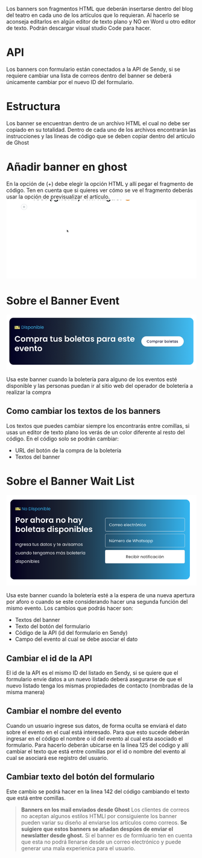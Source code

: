 Los banners son fragmentos HTML que deberán insertarse dentro del blog del teatro en cada uno de los artículos que lo requieran. Al hacerlo se aconseja editarlos en algún editor de texto plano y NO en Word u otro editor de texto. Podrán descargar visual studio Code para hacer.

# API
Los banners con formulario están conectados a la API de Sendy, si se requiere cambiar una lista de correos dentro del banner se deberá únicamente cambiar por el nuevo ID del formulario.

# Estructura
Los banner se encuentran dentro de un archivo HTML el cual no debe ser copiado en su totalidad. Dentro de cada uno de los archivos encontrarán las instrucciones y las lineas de código que se deben copiar dentro del artículo de Ghost

# Añadir banner en ghost
En la opción de (+) debe elegir la opción HTML y allí pegar el fragmento de código. Ten en cuenta que si quieres ver cómo se ve el fragmento deberás usar la opción de previsualizar el artículo.
![ghost-example](https://github.com/teatro-santander/blog_banners/blob/master/img-examples/ghost-ejemplo.gif)

# Sobre el Banner Event
![banner-1](https://github.com/teatro-santander/blog_banners/blob/master/img-examples/event_banner.png)

Usa este banner cuando la boletería para alguno de los eventos esté disponible y las personas puedan ir al sitio web del operador de boletería a realizar la compra

## Como cambiar los textos de los banners
Los textos que puedes cambiar siempre los encontrarás entre comillas, si usas un editor de texto plano los verás de un color diferente al resto del código. En el código solo se podrán cambiar:
* URL del botón de la compra de la boletería
* Textos del banner

# Sobre el Banner Wait List
![banner-2](https://github.com/teatro-santander/blog_banners/blob/master/img-examples/Screen%20Shot%202021-07-16%20at%2015.40.28.png)

Usa este banner cuando la boletería esté a la espera de una nueva apertura por aforo o cuando se este considerando hacer una segunda función del mismo evento. Los cambios que podrás hacer son: 
* Textos del banner
* Texto del botón del formulario
* Código de la API (id del formulario en Sendy)
* Campo del evento al cual se debe asociar el dato

## Cambiar el id de la API
El id de la API es el mismo ID del listado en Sendy, si se quiere que el formulario envíe datos a un nuevo listado deberá asegurarse de que el nuevo listado tenga los mismas propiedades de contacto (nombradas de la misma manera)

## Cambiar el nombre del evento
Cuando un usuario ingrese sus datos, de forma oculta se enviará el dato sobre el evento en el cual está interesado. Para que esto sucede deberán ingresar en el código el nombre o id del evento al cual esta asociado el formulario. Para hacerlo deberán ubicarse en la linea 125 del código y allí cambiar el texto que está entre comillas por el id o nombre del evento al cual se asociará ese registro del usuario.

## Cambiar texto del botón del formulario
Este cambio se podrá hacer en la linea 142 del código cambiando el texto que está entre comillas. 

> **Banners en los mail enviados desde Ghost**
Los clientes de correos no aceptan algunos estilos HTMLl por consiguiente los banner pueden variar su diseño al enviarse los artículos como correos. **Se suigiere que estos banners se añadan despúes de enviar el newslatter desde ghost.** Si el banner es de formluario ten en cuenta que esta no podrá llenarse desde un correo electrónico y puede generar una mala experienica para el usuario.